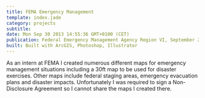 ```yaml
---
title: FEMA Emergency Management 
template: index.jade
category: projects
subtitle:
date: Mon Sep 30 2013 14:55:36 GMT+0100 (CET)
publication: Federal Emergency Management Agency Region VI, September 2013 
built: Built with ArcGIS, Photoshop, Illustrator 
---
```

As an intern at FEMA I created numerous different maps for emergency management situations including a 30ft map to be used for disaster exercises.  Other maps include federal staging areas, emergency evacuation plans and disaster impacts.  Unfortunately I was required to sign a Non-Disclosure Agreement so I cannot share the maps I created there.
